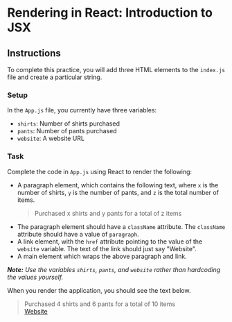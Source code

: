 <h1>Rendering in React: Introduction to JSX</h1>
<h2>Instructions</h2>
<p>To complete this practice, you will add three HTML elements to the <code>index.js</code> file and create a particular string.</p>
<h3>Setup</h3>
<p>In the <code>App.js</code> file, you currently have three variables:</p>
<ul>
<li><code>shirts</code>: Number of shirts purchased</li>
<li><code>pants</code>: Number of pants purchased</li>
<li><code>website</code>: A website URL</li>
</ul>
<h3>Task</h3>
<p>Complete the code in <code>App.js</code> using React to render the following:</p>
<ul>
<li>A paragraph element, which contains the following text, where <code>x</code> is the number of shirts, <code>y</code> is the number of pants, and <code>z</code> is the total number of items.<blockquote>
<p>Purchased x shirts and y pants for a total of z items</p>
</blockquote>
</li>
<li>The paragraph element should have a <code>className</code> attribute. The <code>className</code> attribute should have a value of <code>paragraph</code>.</li>
<li>A link element, with the <code>href</code> attribute pointing to the value of the <code>website</code> variable. The text of the link should just say "Website".</li>
<li>A main element which wraps the above paragraph and link.</li>
</ul>
<p><em><strong>Note:</strong> Use the variables <code>shirts</code>, <code>pants</code>, and <code>website</code> rather than hardcoding the values yourself.</em></p>
<p>When you render the application, you should see the text below.</p>
<blockquote>
<p>Purchased 4 shirts and 6 pants for a total of 10 items<br>
<a href="https://www.thinkful.com/" target="_blank" rel="noopener">Website</a></p>
</blockquote>